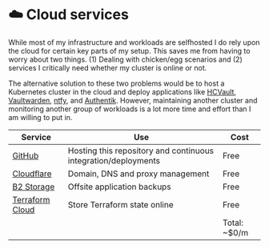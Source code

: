 # :cloud: Cloud services

While most of my infrastructure and workloads are selfhosted I do rely upon the cloud for certain key parts of my setup. This saves me from having to worry about two things. (1) Dealing with chicken/egg scenarios and (2) services I critically need whether my cluster is online or not.

The alternative solution to these two problems would be to host a Kubernetes cluster in the cloud and deploy applications like [HCVault](https://www.vaultproject.io/), [Vaultwarden](https://github.com/dani-garcia/vaultwarden), [ntfy](https://ntfy.sh/), and [Authentik](https://goauthentik.io/). However, maintaining another cluster and monitoring another group of workloads is a lot more time and effort than I am willing to put in.

| Service                                                       | Use                                                            | Cost         |
|---------------------------------------------------------------|----------------------------------------------------------------|--------------|
| [GitHub](https://github.com/)                                 | Hosting this repository and continuous integration/deployments | Free         |
| [Cloudflare](https://www.cloudflare.com/)                     | Domain, DNS and proxy management                               | Free         |
| [B2 Storage](https://www.backblaze.com/b2/cloud-storage.html) | Offsite application backups                                    | Free         |
| [Terraform Cloud](https://www.terraform.io)                   | Store Terraform state online                                   | Free         |
|                                                               |                                                                | Total: ~$0/m |
